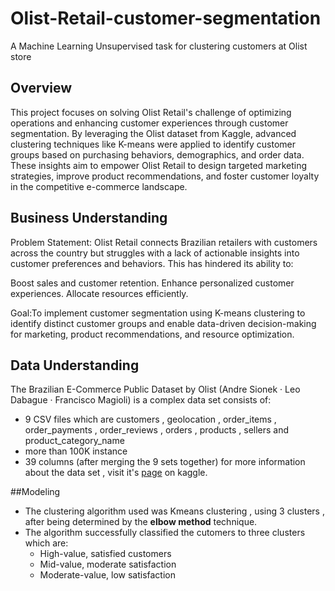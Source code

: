 # Olist-Retail-customer-segmentation
A Machine Learning Unsupervised task for clustering customers at Olist store

## Overview
This project focuses on solving Olist Retail's challenge of optimizing operations and enhancing customer experiences through customer segmentation. By leveraging the Olist dataset from Kaggle, advanced clustering techniques like K-means were applied to identify customer groups based on purchasing behaviors, demographics, and order data. These insights aim to empower Olist Retail to design targeted marketing strategies, improve product recommendations, and foster customer loyalty in the competitive e-commerce landscape.

## Business Understanding
Problem Statement:
Olist Retail connects Brazilian retailers with customers across the country but struggles with a lack of actionable insights into customer preferences and behaviors. This has hindered its ability to:

Boost sales and customer retention.
Enhance personalized customer experiences.
Allocate resources efficiently.

Goal:To implement customer segmentation using K-means clustering to identify distinct customer groups and enable data-driven decision-making for marketing, product recommendations, and resource optimization.

## Data Understanding
The Brazilian E-Commerce Public Dataset by Olist (Andre Sionek · Leo Dabague · Francisco Magioli) is a complex data set consists of:
- 9 CSV files which are customers , geolocation , order_items , order_payments , order_reviews , orders , products , sellers and product_category_name
- more than 100K instance 
- 39 columns (after merging the 9 sets together)
for more information about the data set , visit it's [page](https://www.kaggle.com/datasets/olistbr/brazilian-ecommerce/data) on kaggle.

##Modeling
- The clustering algorithm used was Kmeans clustering , using 3 clusters , after being determined by the **elbow method** technique.
- The algorithm successfully classified the cutomers to three clusters which are:
  - High-value, satisfied customers
  - Mid-value, moderate satisfaction
  - Moderate-value, low satisfaction
